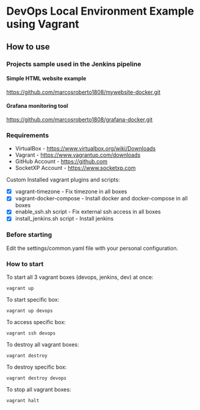 # DevOps Local Environment Example using Vagrant
## How to use

### Projects sample used in the Jenkins pipeline

#### Simple HTML website example
https://github.com/marcosroberto1808/mywebsite-docker.git

#### Grafana monitoring tool
https://github.com/marcosroberto1808/grafana-docker.git


### Requirements
* VirtualBox - https://www.virtualbox.org/wiki/Downloads
* Vagrant - https://www.vagrantup.com/downloads
* GitHub Account - https://github.com
* SocketXP Account - https://www.socketxp.com

Custom Installed vagrant plugins and scripts:
 - [x] vagrant-timezone - Fix timezone in all boxes
 - [x] vagrant-docker-compose - Install docker and docker-compose in all boxes
 - [x] enable_ssh.sh script - Fix external ssh access in all boxes
 - [x] install_jenkins.sh script - Install jenkins

### Before starting

Edit the settings/common.yaml file with your personal configuration.

### How to start

To start all 3 vagrant boxes (devops, jenkins, dev) at once:

`vagrant up`

To start specific box:

`vagrant up devops`

To access specific box:

`vagrant ssh devops`

To destroy all vagrant boxes:

`vagrant destroy`

To destroy specific box:

`vagrant destroy devops`

To stop all vagrant boxes:

`vagrant halt`
